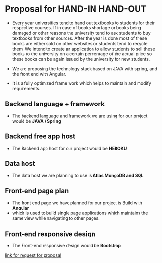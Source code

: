 

# Proposal for HAND-IN HAND-OUT
- Every year universities tend to hand out textbooks to students for their respective courses. If in case of books shortage or books being damaged or other reasons the university tend to ask students to buy textbooks from other sources. After the year is done most of these books are either sold on other websites or students tend to recycle them. We intend to create an application to allow students to sell these books to the university on a certain percentage of the actual price so these books can be again issued by the university for new students.

- We are proposing the technology stack based on JAVA with spring, and the front end with Angular.
- It is a fully optimized frame work which helps to maintain and modify requirements.

## Backend language + framework 
- The backend language and framework we are using for our project would be **JAVA / Spring**
## Backend free app host 
- The Backend app host for our project would be **HEROKU**
## Data host 
- The data host we are planning to use is **Atlas MongoDB and SQL**
## Front-end page plan 
- The front end page we have planned for our project is Build with **Angular**
- which is used to build single page applications which maintains the same view while navigating to other pages.  
## Front-end responsive design 
- The Front-end responsive design would be **Bootstrap**

[link for request for proposal](https://github.com/HemaSreeRathnamMachha/691-01-F21-RFP-Group1/blob/main/HandIn-HandOut.md)

